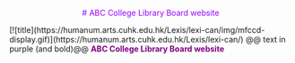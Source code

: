 <p align="center">
<font color="#9900ff">
# ABC College Library Board website
</font>
  </p>
[![title](https://humanum.arts.cuhk.edu.hk/Lexis/lexi-can/img/mfccd-display.gif)](https://humanum.arts.cuhk.edu.hk/Lexis/lexi-can/)
@@ text in purple (and bold)@@
<b><font color="purple">ABC College Library Board website</font></b>

